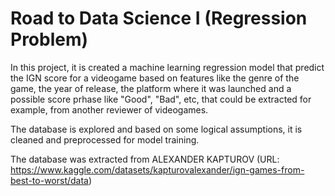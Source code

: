 # Road to Data Science I (Regression Problem)

In this project, it is created a machine learning regression model that predict the IGN score for a videogame based on features like the genre of the game, the year of release, the platform where it was launched and a possible score prhase like "Good", "Bad", etc, that could be extracted for example, from another reviewer of videogames.

The database is explored and based on some logical assumptions, it is cleaned and preprocessed for model training.

The database was extracted from ALEXANDER KAPTUROV (URL: https://www.kaggle.com/datasets/kapturovalexander/ign-games-from-best-to-worst/data)
